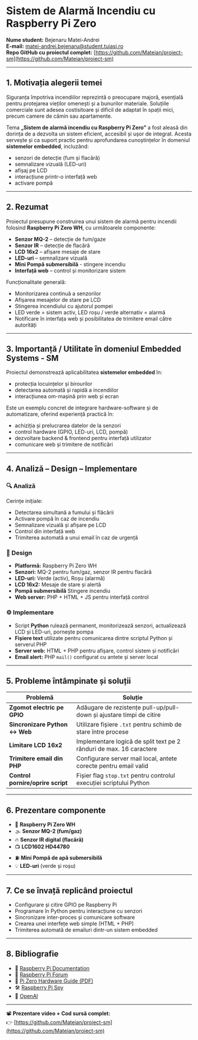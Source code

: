 # Sistem de Alarmă Incendiu cu Raspberry Pi Zero

**Nume student:** Bejenaru Matei-Andrei  
**E-mail:** [matei-andrei.bejenaru@student.tuiasi.ro](mailto:matei-andrei.bejenaru@student.tuiasi.ro)  
**Repo GitHub cu proiectul complet:** [https://github.com/Mateian/proiect-sm](https://github.com/Mateian/proiect-sm)

---

## 1. Motivația alegerii temei

Siguranța împotriva incendiilor reprezintă o preocupare majoră, esențială pentru protejarea vieților omenești și a bunurilor materiale. Soluțiile comerciale sunt adesea costisitoare și dificil de adaptat în spații mici, precum camere de cămin sau apartamente.

Tema **„Sistem de alarmă incendiu cu Raspberry Pi Zero”** a fost aleasă din dorința de a dezvolta un sistem eficient, accesibil și ușor de integrat. Acesta servește și ca suport practic pentru aprofundarea cunoștințelor în domeniul **sistemelor embedded**, incluzând:

- senzori de detecție (fum și flacără)
- semnalizare vizuală (LED-uri)
- afișaj pe LCD
- interacțiune printr-o interfață web
- activare pompă

---

## 2. Rezumat

Proiectul presupune construirea unui sistem de alarmă pentru incendii folosind **Raspberry Pi Zero WH**, cu următoarele componente:

- **Senzor MQ-2** – detecție de fum/gaze
- **Senzor IR** – detecție de flacără
- **LCD 16x2** – afișare mesaje de stare
- **LED-uri** – semnalizare vizuală
- **Mini Pompă submersibilă** - stingere incendiu
- **Interfață web** – control și monitorizare sistem

Funcționalitate generală:

- Monitorizarea continuă a senzorilor
- Afișarea mesajelor de stare pe LCD
- Stingerea incendiului cu ajutorul pompei
- LED verde = sistem activ, LED roșu / verde alternativ = alarmă
- Notificare în interfața web și posibilitatea de trimitere email către autorități

---

## 3. Importanță / Utilitate în domeniul Embedded Systems - SM

Proiectul demonstrează aplicabilitatea **sistemelor embedded** în:

- protecția locuințelor și birourilor
- detectarea automată și rapidă a incendiilor
- interacțiunea om-mașină prin web și ecran

Este un exemplu concret de integrare hardware-software și de automatizare, oferind experiență practică în:

- achiziția și prelucrarea datelor de la senzori
- control hardware (GPIO, LED-uri, LCD, pompă)
- dezvoltare backend & frontend pentru interfață utilizator
- comunicare web și trimitere de notificări

---

## 4. Analiză – Design – Implementare

### 🔍 Analiză

Cerințe inițiale:

- Detectarea simultană a fumului și flăcării
- Activare pompă în caz de incendiu
- Semnalizare vizuală și afișare pe LCD
- Control din interfață web
- Trimiterea automată a unui email în caz de urgență

### 🧩 Design

- **Platformă:** Raspberry Pi Zero WH
- **Senzori:** MQ-2 pentru fum/gaz, senzor IR pentru flacără
- **LED-uri:** Verde (activ), Roșu (alarmă)
- **LCD 16x2:** Mesaje de stare și alertă
- **Pompă submersibilă** Stingere incendiu
- **Web server:** PHP + HTML + JS pentru interfață control

### ⚙️ Implementare

- Script **Python** rulează permanent, monitorizează senzori, actualizează LCD și LED-uri, pornește pompa
- **Fișiere text** utilizate pentru comunicarea dintre scriptul Python și serverul PHP
- **Server web:** HTML + PHP pentru afișare, control sistem și notificări
- **Email alert:** PHP `mail()` configurat cu antete și server local

---

## 5. Probleme întâmpinate și soluții

| Problemă | Soluție |
|----------|---------|
| **Zgomot electric pe GPIO** | Adăugare de rezistențe pull-up/pull-down și ajustare timpi de citire |
| **Sincronizare Python ↔ Web** | Utilizare fișiere `.txt` pentru schimb de stare între procese |
| **Limitare LCD 16x2** | Implementare logică de split text pe 2 rânduri de max. 16 caractere |
| **Trimitere email din PHP** | Configurare server mail local, antete corecte pentru email valid |
| **Control pornire/oprire script** | Fișier flag `stop.txt` pentru controlul execuției scriptului Python |

---

## 6. Prezentare componente

- 🧠 **Raspberry Pi Zero WH**
- 🌫️ **Senzor MQ-2 (fum/gaz)**
- 🔥 **Senzor IR digital (flacără)**
- 📺 **LCD1602 HD44780**
- ⛽ **Mini Pompă de apă submersibilă**
- 💡 **LED-uri** (verde și roșu)

---

## 7. Ce se învață replicând proiectul

- Configurare și citire GPIO pe Raspberry Pi
- Programare în Python pentru interacțiune cu senzori
- Sincronizare inter-proces și comunicare software
- Crearea unei interfețe web simple (HTML + PHP)
- Trimiterea automată de emailuri dintr-un sistem embedded

---

## 8. Bibliografie

- 📘 [Raspberry Pi Documentation](https://www.raspberrypi.com/documentation/)
- 💬 [Raspberry Pi Forum](https://forums.raspberrypi.com/)
- 📄 [Pi Zero Hardware Guide (PDF)](https://cdn.sparkfun.com/assets/learn_tutorials/6/7/6/PiZero_1.pdf)
- 🛠️ [Raspberry Pi Spy](https://www.raspberrypi-spy.co.uk/)
- 🤖 [OpenAI](https://openai.com/)

---

📽️ **Prezentare video + Cod sursă complet:**  
👉 [https://github.com/Mateian/proiect-sm](https://github.com/Mateian/proiect-sm)


